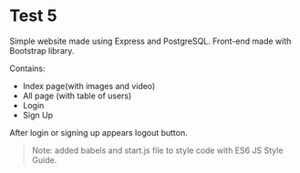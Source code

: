 # Test 5

Simple website made using Express and PostgreSQL.
Front-end made with Bootstrap library.

Contains:
- Index page(with images and video)
- All page (with table of users)
- Login
- Sign Up

After login or signing up appears logout button.

> Note: added babels and start.js file to style code with ES6 JS Style Guide.